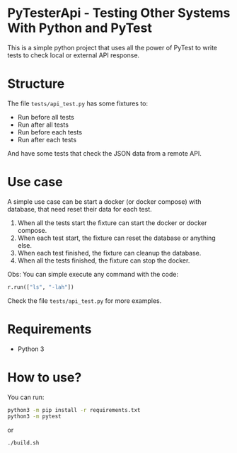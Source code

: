 # PyTesterApi - Testing Other Systems With Python and PyTest

This is a simple python project that uses all the power of PyTest to write tests to check local or external API response.

# Structure

The file `tests/api_test.py` has some fixtures to:

- Run before all tests
- Run after all tests
- Run before each tests
- Run after each tests

And have some tests that check the JSON data from a remote API.

# Use case

A simple use case can be start a docker (or docker compose) with database, that need reset their data for each test.

1. When all the tests start the fixture can start the docker or docker compose.
2. When each test start, the fixture can reset the database or anything else.
3. When each test finished, the fixture can cleanup the database.
4. When all the tests finished, the fixture can stop the docker.

Obs: You can simple execute any command with the code:

```python
r.run(["ls", "-lah"])
```

Check the file `tests/api_test.py` for more examples.

# Requirements

- Python 3

# How to use?

You can run:

```bash
python3 -m pip install -r requirements.txt
python3 -m pytest
```

or

```bash
./build.sh
```
